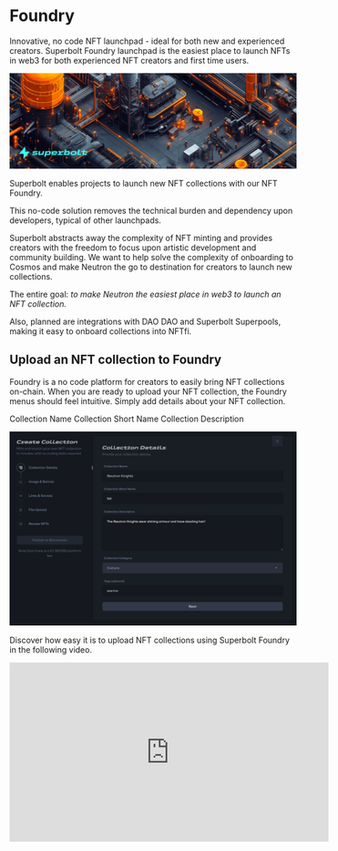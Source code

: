 # Foundry
Innovative, no code NFT launchpad - ideal for both new and experienced creators. Superbolt Foundry launchpad is the easiest place to launch NFTs in web3 for both experienced NFT creators and first time users.

![Superbolt Foundry](image.png)

Superbolt enables projects to launch new NFT collections with our NFT Foundry.

This no-code solution removes the technical burden and dependency upon developers, typical of other launchpads.

Superbolt abstracts away the complexity of NFT minting and provides creators with the freedom to focus upon artistic development and community building. We want to help solve the complexity of onboarding to Cosmos and make Neutron the go to destination for creators to launch new collections.

The entire goal: *to make Neutron the easiest place in web3 to launch an NFT collection.*

Also, planned are integrations with DAO DAO and Superbolt Superpools, making it easy to onboard collections into NFTfi.

## Upload an NFT collection to Foundry

Foundry is a no code platform for creators to easily bring NFT collections on-chain. When you are ready to upload your NFT collection, the Foundry menus should feel intuitive. Simply add details about your NFT collection.

Collection Name
Collection Short Name
Collection Description

![Foundty launchpad](<Foundry 1.png>)

Discover how easy it is to upload NFT collections using Superbolt Foundry in the following video.

<iframe width="560" height="315" src="https://www.youtube.com/embed/wF76C2BqizA?si=b4MOME0-5YagBRu7" title="YouTube video player" frameborder="0" allow="accelerometer; autoplay; clipboard-write; encrypted-media; gyroscope; picture-in-picture; web-share" referrerpolicy="strict-origin-when-cross-origin" allowfullscreen></iframe>


